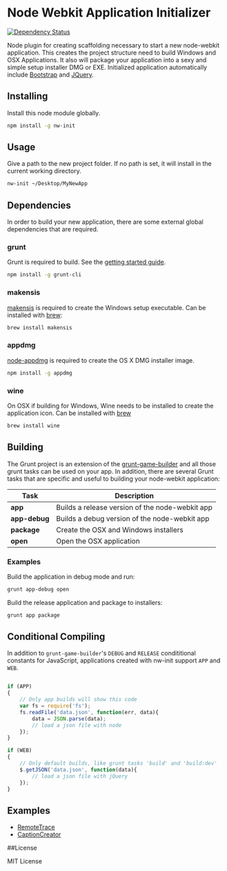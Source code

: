 # Node Webkit Application Initializer

[![Dependency Status](https://david-dm.org/CloudKidStudio/nw-init.svg)](https://david-dm.org/CloudKidStudio/nw-init)

Node plugin for creating scaffolding necessary to start a new node-webkit application. This creates the project structure need to build Windows and OSX Applications. It also will package your application into a sexy and simple setup installer DMG or EXE. Initialized application automatically include [Bootstrap](http://getbootstrap.com/) and [JQuery](http://jquery.com).

## Installing

Install this node module globally.

```bash
npm install -g nw-init
```

## Usage

Give a path to the new project folder. If no path is set, it will install in the current working directory.

```bash
nw-init ~/Desktop/MyNewApp
```

## Dependencies

In order to build your new application, there are some external global dependencies that are required.

### grunt

Grunt is required to build. See the [getting started guide](http://gruntjs.com/getting-started).

```bash
npm install -g grunt-cli
```

### makensis

[makensis](http://nsis.sourceforge.net/Main_Page) is required to create the Windows setup executable. Can be installed with [brew](http://brew.sh/):

```bash
brew install makensis
```

### appdmg

[node-appdmg](https://github.com/LinusU/node-appdmg) is required to create the OS X DMG installer image.

```bash
npm install -g appdmg
```

### wine 

On OSX if building for Windows, Wine needs to be installed to create the application icon. Can be installed with [brew](http://brew.sh/)

```bash
brew install wine
```

## Building

The Grunt project is an extension of the [grunt-game-builder](https://github.com/CloudKidStudio/grunt-game-builder) and all those grunt tasks can be used on your app. In addition, there are several Grunt tasks that are specific and useful to building your node-webkit application:

Task | Description
---|---
**app** | Builds a release version of the node-webkit app
**app-debug** | Builds a debug version of the node-webkit app
**package** | Create the OSX and Windows installers
**open** | Open the OSX application

### Examples

Build the application in debug mode and run:

```bash
grunt app-debug open
```

Build the release application and package to installers:

```bash
grunt app package
```

## Conditional Compiling

In addition to `grunt-game-builder`'s `DEBUG` and `RELEASE` condititional constants for JavaScript, applications created with nw-init support `APP` and `WEB`.

```js

if (APP)
{
	// Only app builds will show this code
	var fs = require('fs');
	fs.readFile('data.json', function(err, data){
		data = JSON.parse(data);
		// load a json file with node
	});
}

if (WEB)
{
	// Only default builds, like grunt tasks 'build' and 'build:dev'
	$.getJSON('data.json', function(data){
		// load a json file with jQuery
	});
}
```

## Examples

* [RemoteTrace](https://github.com/CloudKidStudio/RemoteTrace)
* [CaptionCreator](https://github.com/CloudKidStudio/CaptionCreator)

##License

MIT License
